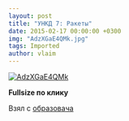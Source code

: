 ```yaml
---
layout: post
title: "УНКД 7: Ракеты"
date: 2015-02-17 00:00:00 +0300
img: "AdzXGaE4QMk.jpg"
tags: Imported
author: vlaim
---
```


[![AdzXGaE4QMk](/blog/assets/img/AdzXGaE4QMk.jpg)](https://psv4.vk.me/c609718/u382459/docs/0c16a8683008/Raketymira.png?extra=EpEmfRor-Q8yhIOa912cHTYhrYJLgP1K2XkjU5wJ_7YgUC3kCesvQhKxSh8idqMs3mQGXC0oWgMq2i255bBW5sfB3Q)

**Fullsize по клику**

Взял с [образовача](https://vk.com/obrazovach?w=wall-74404187_89627)